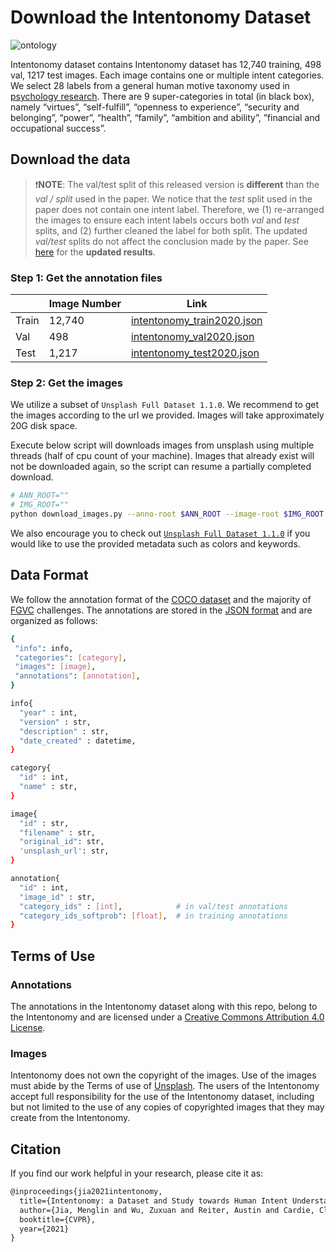 # Download the Intentonomy Dataset

![ontology](images/ontology.gif)

Intentonomy dataset contains Intentonomy dataset has 12,740 training, 498 val, 1217 test images. Each image contains one or multiple intent categories. We select 28 labels from a general human motive taxonomy used in [psychology research](https://journals.plos.org/plosone/article?id=10.1371/journal.pone.0172279). There are 9 super-categories in total (in black box), namely “virtues”, “self-fulfill”, “openness to experience”, “security and belonging”, “power”, “health”, “family”, “ambition and ability”, ”financial and occupational success”.

## Download the data

> :exclamation:**NOTE**: The val/test split of this released version is **different** than the *val / split* used in the paper.  We notice that the *test* split used in the paper does not contain one intent label. Therefore, we (1) re-arranged the images to ensure each intent labels occurs both *val* and *test* splits, and (2) further cleaned the label for both split. The updated *val/test* splits do not affect the conclusion made by the paper. See [here](https://github.com/KMnP/intentonomy#baseline-results) for the **updated results**. 



### Step 1: Get the annotation files

|       | Image Number | Link                                                         |
| ----- | ------------ | ------------------------------------------------------------ |
| Train | 12,740       | [intentonomy_train2020.json](https://cornell.box.com/s/rff4fuq20t7tc4edx2wl0golh64zf9qh) |
| Val   | 498          | [intentonomy_val2020.json](https://cornell.box.com/s/3dmyavfpyyayxylfo9fzmaj1v2j0gqmk) |
| Test  | 1,217        | [intentonomy_test2020.json](https://cornell.box.com/s/3ep2w96qf91w9qvqop2ri95g0e3fx4zj) |

### Step 2: Get the images

We utilize a subset of `Unsplash Full Dataset 1.1.0`. We recommend to get the images according to the url we provided. Images will take approximately 20G disk space. 

Execute below script will downloads images from unsplash using multiple threads (half of cpu count of your machine).
Images that already exist will not be downloaded again, so the script can resume a partially completed download.

```bash
# ANN_ROOT=""
# IMG_ROOT=""
python download_images.py --anno-root $ANN_ROOT --image-root $IMG_ROOT
```

We also encourage you to check out [`Unsplash Full Dataset 1.1.0`](https://github.com/unsplash/datasets)  if you would like to use the provided metadata such as colors and keywords.

## Data Format

We follow the annotation format of the [COCO dataset](http://mscoco.org/dataset/#download) and the majority of [FGVC](http://fgvc.org/) challenges. The annotations are stored in the [JSON format](http://www.json.org/) and are organized as follows:

```bash
{
 "info": info,
 "categories": [category],
 "images": [image],
 "annotations": [annotation],
}

info{
  "year" : int,
  "version" : str,
  "description" : str,
  "date_created" : datetime,
}

category{
  "id" : int,
  "name" : str,
}

image{
  "id" : str,
  "filename" : str,
  "original_id": str,
  'unsplash_url': str,
}

annotation{
  "id" : int,
  "image_id" : str,
  "category_ids" : [int],            # in val/test annotations
  "category_ids_softprob": [float],  # in training annotations
}
```



## Terms of Use

### Annotations

The annotations in the Intentonomy dataset along with this repo, belong to the Intentonomy and are licensed under a [Creative Commons Attribution 4.0 License](https://creativecommons.org/licenses/by/4.0/legalcode).

### Images

Intentonomy does not own the copyright of the images. Use of the images must abide by the Terms of use of [Unsplash](https://unsplash.com/license). The users of the Intentonomy accept full responsibility for the use of the Intentonomy dataset, including but not limited to the use of any copies of copyrighted images that they may create from the Intentonomy.



## Citation

If you find our work helpful in your research, please cite it as:

```tex
@inproceedings{jia2021intentonomy,
  title={Intentonomy: a Dataset and Study towards Human Intent Understanding},
  author={Jia, Menglin and Wu, Zuxuan and Reiter, Austin and Cardie, Claire and Belongie, Serge and Lim, Ser-Nam},
  booktitle={CVPR},
  year={2021}
}
```
